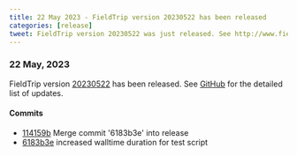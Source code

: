 ```yaml
---
title: 22 May 2023 - FieldTrip version 20230522 has been released
categories: [release]
tweet: FieldTrip version 20230522 was just released. See http://www.fieldtriptoolbox.org/#22-may-2023
---
```


### 22 May, 2023

FieldTrip version [20230522](http://github.com/fieldtrip/fieldtrip/releases/tag/20230522) has been released.
See [GitHub](https://github.com/fieldtrip/fieldtrip/compare/20230520...20230522) for the detailed list of updates.

#### Commits

- [114159b](http://github.com/fieldtrip/fieldtrip/commit/114159b) Merge commit '6183b3e' into release
- [6183b3e](http://github.com/fieldtrip/fieldtrip/commit/6183b3e) increased walltime duration for test script
